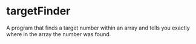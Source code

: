 # targetFinder
A program that finds a target number within an array and tells you exactly where in the array the number was found.
